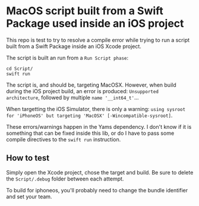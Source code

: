 # MacOS script built from a Swift Package used inside an iOS project

This repo is test to try to resolve a compile error while trying to run a script built from a Swift Package inside an iOS Xcode project.

The script is built an run from a `Run Script phase`:

```
cd Script/
swift run
```

The script is, and should be, targeting MacOSX.
However, when build during the iOS project build, an error is produced: `Unsupported architecture`, followed by multiple `name '__int64_t'`...

When targetting the iOS Simulator, there is only a warning: `using sysroot for 'iPhoneOS' but targeting 'MacOSX' [-Wincompatible-sysroot]`.

These errors/warnings happen in the Yams dependency. I don't know if it is something that can be fixed inside this lib, or do I have to pass some compile directives to the `swift run` instruction.

## How to test

Simply open the Xcode project, chose the target and build.
Be sure to delete the `Script/.debug` folder between each attempt.

To build for iphoneos, you'll probably need to change the bundle identifier and set your team.

